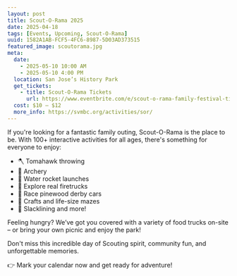 ```yaml
---
layout: post
title: Scout-O-Rama 2025
date: 2025-04-18
tags: [Events, Upcoming, Scout-O-Rama]
uuid: 1582A1AB-FCF5-4FC6-8987-5D03AD373515
featured_image: scoutorama.jpg
meta:
  date:
    - 2025-05-10 10:00 AM
    - 2025-05-10 4:00 PM
  location: San Jose’s History Park
  get_tickets:
    - title: Scout-O-Rama Tickets
      url: https://www.eventbrite.com/e/scout-o-rama-family-festival-tickets-1255947094569?aff=oddtdtcreator
  cost: $10 – $12
  more_info: https://svmbc.org/activities/sor/
---
```


If you're looking for a fantastic family outing, Scout-O-Rama is the place to be. With 100+ interactive activities for all ages, there's something for everyone to enjoy:

 * 🪓 Tomahawk throwing
 * 🎯 Archery
 * 🚀 Water rocket launches
 * 🚒 Explore real firetrucks
 * 🏁 Race pinewood derby cars
 * 🎨 Crafts and life-size mazes
 * 🌲 Slacklining and more!

Feeling hungry? We’ve got you covered with a variety of food trucks on-site – or bring your own picnic and enjoy the park!

Don't miss this incredible day of Scouting spirit, community fun, and unforgettable memories.

👉 Mark your calendar now and get ready for adventure!
